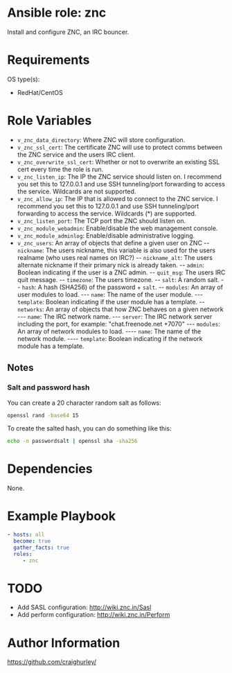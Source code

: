 # Ansible role: znc

Install and configure ZNC, an IRC bouncer.

# Requirements

OS type(s):
- RedHat/CentOS

# Role Variables

- `v_znc_data_directory`: Where ZNC will store configuration.
- `v_znc_ssl_cert`: The certificate ZNC will use to protect comms between the ZNC service and the users IRC client.
- `v_znc_overwrite_ssl_cert`: Whether or not to overwrite an existing SSL cert every time the role is run.
- `v_znc_listen_ip`: The IP the ZNC service should listen on.  I recommend you set this to 127.0.0.1 and use SSH tunneling/port forwarding to access the service.  Wildcards are not supported.
- `v_znc_allow_ip`: The IP that is allowed to connect to the ZNC service.  I recommend you set this to 127.0.0.1 and use SSH tunneling/port forwarding to access the service.  Wildcards (*) are supported.
- `v_znc_listen_port`: The TCP port the ZNC should listen on.
- `v_znc_module_webadmin`: Enable/disable the web management console.
- `v_znc_module_adminlog`: Enable/disable administrative logging.
- `v_znc_users`: An array of objects that define a given user on ZNC
-- `nickname`: The users nickname, this variable is also used for the users realname (who uses real names on IRC?)
-- `nickname_alt`: The users alternate nickname if their primary nick is already taken.
-- `admin`: Boolean indicating if the user is a ZNC admin.
-- `quit_msg`: The users IRC quit message.
-- `timezone`: The users timezone.
-- `salt`: A random salt.
-- `hash`: A hash (SHA256) of the password + `salt`.
-- `modules`: An array of user modules to load.
--- `name`: The name of the user module.
--- `template`: Boolean indicating if the user module has a template.
-- `networks`: An array of objects that how ZNC behaves on a given network
--- `name`: The IRC network name.
--- `server`: The IRC network server including the port, for example: "chat.freenode.net +7070"
--- `modules`: An array of network modules to load.
---- `name`: The name of the network module.
---- `template`: Boolean indicating if the network module has a template.

## Notes

### Salt and password hash

You can create a 20 character random salt as follows:

```bash
openssl rand -base64 15
```

To create the salted hash, you can do something like this:

```bash
echo -n passwordsalt | openssl sha -sha256
```

# Dependencies

None.

# Example Playbook

```yaml
- hosts: all
  become: true
  gather_facts: true
  roles:
     - znc
```

# TODO

- Add SASL configuration: http://wiki.znc.in/Sasl
- Add perform configuration: http://wiki.znc.in/Perform

# Author Information

https://github.com/craighurley/
